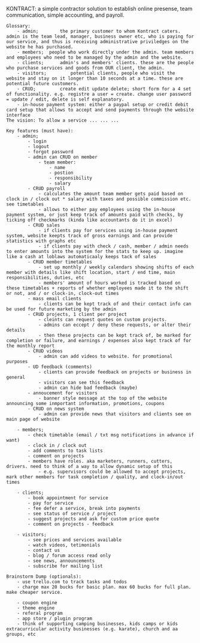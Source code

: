 KONTRACT: a simple contractor solution to establish online presense, team communication, simple accounting, and payroll.

	Glossary:
		- admin; 		the primary customer to whom Kontract caters. admin is the team lead, manager, business owner etc, who is paying for our service, and thus is receiving administrative priviledges on the website he has purchased.
		- members; 	people who work directly under the admin. team members and employees who need to be managed by the admin and the website.
		- clients; 		admin's and members' clients. these are the people who purchase services and goods from OUR client, the admin.
		- visitors; 		potential clients, people who visit the website and stay on it longer than 10 seconds at a time. these are potential future customers.
		- CRUD; 		create edit update delete; short form for a 4 set of functionality. e.g. registre a user = create. change user password = update / edit, delete is self explanatory.
		- in-house payment system: either a paypal setup or credit debit card setup that allows to accept and send payments through the website interface
	The vision: To allow a service ... ... ...

	Key features (must have):
		- admin;
			- login
			- logout
			- forgot password
			- admin can CRUD on member
				- team member:
					- name
					- postion
					- responsibility
					- salary
			- CRUD payroll
				- calculates the amount team member gets paid based on clock in / clock out * salary with taxes and possible commission etc. see timetables
				- allows to either pay employees using the in-house payment system, or just keep track of amounts paid with checks, by ticking off checkmarks (kinda like accountants do it in excel)
			- CRUD sales
				- if clients pay for services using in-house payment system, website keepts track of gross earnings and can provide statistics with graphs etc
				- if clients pay with check / cash, member / admin needs to enter amounts into the system for the stats to keep up. imagine like a cash at loblaws automaticaaly keeps tack of sales
			- CRUD member timetables
				- set up monthly / weekly calendars showing shifts of each member with details like shift location, start / end time, main responsibilities, duties, etc
				- members' amount of hours worked is tracked based on these timetables + reports of whether employees made it to the shift or not, and / or clock-in, clock-out times
			- mass email clients
				- clients can be kept track of and their contact info can be used for future marketing by the admin
			- CRUD projects, 1 client per project
				- cleints can request quotes on custom projects.
				- admins can eccept / deny these requests, or alter their details
				- then these projects can be kept track of, be marked for completion or failure, and earnings / expenses also kept track of for the monthly report
			- CRUD videos
				- admin can add videos to website. for promotional purposes
			- UD feedback (comments)
				- clients can provide feedback on projects or business in general
				- visitors can see this feedback
				- admin can hide bad feedback (maybe)
			- annoucement for visitors
				- banner style message at the top of the website announcing some inmportant information, promotions, coupons
			- CRUD on news system
				- admin can provide news that visitors and clients see on main page of website

		- members;
			- check timetable (email / txt msg notifications in advance if want)
			- clock in / clock out
			- add comments to task lists
			- comment on projects
			- members have roles. aka marketers, runners, cutters, drivers. need to think of a way to allow dynamic setup of this
				- e.g. supervisors could be allowed to accept projects, mark other members for task completion / quality, and clock-in/out times

		- clients;
			- book appointment for service
			- pay for service
			- fee defer a service, break into payments
			- see status of service / project
			- suggest projects and ask for custom price quote
			- comment on projects - feedback

		- visitors;
			- see prices and services available
			- watch videos, tetimonials
			- contact us
			- blog / forum access read only
			- see news, announcements
			- subscribe for mailing list

	Brainstorm Dump (optionals):
		- use trello.com to track tasks and todos
		- charge max 20 bucks for basic plan. max 60 bucks for full plan. make cheaper service.

		- coupon engine
		- theme engine
		- referal program
		- app store / plugin program
		- think of supporting camping businesses, kids camps or kids extracurricular activity businesses (e.g. karate), church and aa groups, etc
